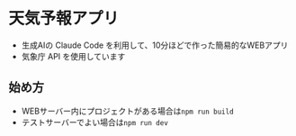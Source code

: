 # 天気予報アプリ
- 生成AIの Claude Code を利用して、10分ほどで作った簡易的なWEBアプリ
- 気象庁 API を使用しています

## 始め方
- WEBサーバー内にプロジェクトがある場合は`npm run build`
- テストサーバーでよい場合は`npm run dev`